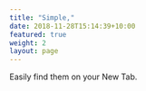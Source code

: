 ```yaml
---
title: "Simple,"
date: 2018-11-28T15:14:39+10:00
featured: true
weight: 2
layout: page
---
```


Easily find them on your New Tab.